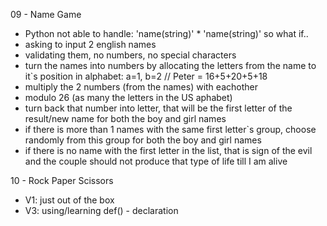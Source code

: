  09 - Name Game
- Python not able to handle: 'name(string)' * 'name(string)' so what if..
- asking to input 2 english names
- validating them, no numbers, no special characters
- turn the names into numbers by allocating the letters from the name to it`s position in alphabet: a=1, b=2 // Peter = 16+5+20+5+18 
- multiply the 2 numbers (from the names) with eachother
- modulo 26 (as many the letters in the US aphabet)
- turn back that number into letter, that will be the first letter of the result/new name for both the boy and girl names
- if there is more than 1 names with the same first letter`s group, choose randomly from this group for both the boy and girl names
- if there is no name with the first letter in the list, that is sign of the evil and the couple should not produce that type of life till I am alive


10 - Rock Paper Scissors
- V1: just out of the box
- V3: using/learning def() - declaration


